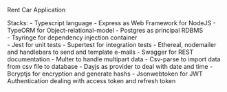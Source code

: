 Rent Car Application

Stacks:
    - Typescript language
    - Express as Web Framework for NodeJS
    - TypeORM for Object-relational-model
    - Postgres as principal RDBMS    
    - Tsyringe for dependency injection container    
    - Jest for unit tests
    - Supertest for integration tests
    - Ethereal, nodemailer and handlebars to send and template e-mails
    - Swagger for REST documentation
    - Multer to handle multipart data
    - Csv-parse to import data from csv file to database
    - Dayjs as provider to deal with date and time
    - Bcryptjs for encryption and generate hashs
    - Jsonwebtoken for JWT Authentication dealing with access token and refresh token
    
